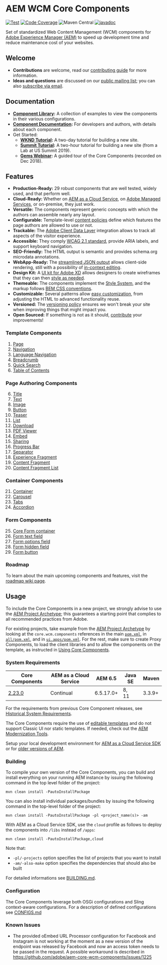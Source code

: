 # AEM WCM Core Components

[![Test](https://github.com/adobe/aem-core-wcm-components/workflows/Test/badge.svg)](https://github.com/adobe/aem-core-wcm-components/actions?query=workflow%3ATest)
[![Code Coverage](https://codecov.io/gh/adobe/aem-core-wcm-components/branch/master/graph/badge.svg)](https://codecov.io/gh/adobe/aem-core-wcm-components)
![Maven Central](https://img.shields.io/maven-metadata/v?metadataUrl=https%3A%2F%2Frepo1.maven.org%2Fmaven2%2Fcom%2Fadobe%2Fcq%2Fcore.wcm.components.all%2Fmaven-metadata.xml)
[![javadoc](https://javadoc.io/badge2/com.adobe.cq/core.wcm.components.core/javadoc.svg)](https://javadoc.io/doc/com.adobe.cq/core.wcm.components.core)

Set of standardized Web Content Management (WCM) components for [Adobe Experience Manager (AEM)](https://www.adobe.com/marketing/experience-manager.html) to speed up development time and reduce maintenance cost of your websites.

## Welcome

* **Contributions** are welcome, read our [contributing guide](CONTRIBUTING.md) for more information.
* **Ideas and questions** are discussed on our [public mailing list](https://groups.google.com/forum/#!forum/aem-core-components-dev); you can also [subscribe via email](mailto:aem-core-components-dev+subscribe@googlegroups.com).

## Documentation

* **[Component Library](https://www.adobe.com/go/aem_cmp_library):** A collection of examples to view the components in their various configurations.
* **[Component Documentation](https://docs.adobe.com/content/help/en/experience-manager-core-components/using/introduction.html):** For developers and authors, with details about each component.
* Get Started:
  - **[WKND Tutorial](https://docs.adobe.com/content/help/en/experience-manager-learn/getting-started-wknd-tutorial-develop/overview.html):** A two-day tutorial for building a new site.
  - **[Summit Tutorial](https://expleague.azureedge.net/labs/L767/index.html):** A two-hour tutorial for building a new site (from a Lab at US Summit 2019).
  - **[Gems Webinar](https://helpx.adobe.com/experience-manager/kt/eseminars/gems/AEM-Core-Components.html):** A guided tour of the Core Components (recorded on Dec 2018).

## Features

* **Production-Ready:** 29 robust components that are well tested, widely used, and that perform well.
* **Cloud-Ready:** Whether on [AEM as a Cloud Service](https://docs.adobe.com/content/help/en/experience-manager-cloud-service/landing/home.html), on [Adobe Managed Services](https://github.com/adobe/aem-project-archetype/tree/master/src/main/archetype/dispatcher.ams), or on-premise, they just work.
* **Versatile:** The components represent generic concepts with which the authors can assemble nearly any layout.
* **Configurable:** Template-level [content policies](https://docs.adobe.com/content/help/en/experience-manager-65/developing/platform/templates/page-templates-editable.html#content-policies) define which features the page authors are allowed to use or not.
* **Trackable:** The [Adobe Client Data Layer](DATA_LAYER_INTEGRATION.md) integration allows to track all aspects of the visitor experience.
* **Accessible:** They comply [WCAG 2.1 standard](https://www.w3.org/TR/WCAG21/), provide ARIA labels, and support keyboard navigation.
* **SEO-Friendly:** The HTML output is semantic and provides schema.org microdata annotations.
* **WebApp-Ready:** The [streamlined JSON output](https://docs.adobe.com/content/help/en/experience-manager-learn/foundation/development/develop-sling-model-exporter.html) allows client-side rendering, still with a possibility of [in-context editing](https://docs.adobe.com/content/help/en/experience-manager-learn/sites/spa-editor/spa-editor-framework-feature-video-use.html).
* **Design Kit:** A [UI kit for Adobe XD](https://experienceleague.adobe.com/docs/experience-manager-learn/assets/AEM-CoreComponents-UI-Kit.xd) allows designers to create wireframes that they can then [style as needed](https://github.com/adobe/aem-guides-wknd/releases/download/aem-guides-wknd-0.0.2/AEM_UI-kit-WKND.xd).
* **Themeable:** The components implement the [Style System](https://docs.adobe.com/content/help/en/experience-manager-65/developing/components/style-system.html), and the markup follows [BEM CSS conventions](http://getbem.com/).
* **Customizable:** Several patterns allow [easy customization](https://docs.adobe.com/content/help/en/experience-manager-core-components/using/developing/customizing.html), from adjusting the HTML to advanced functionality reuse.
* **Versioned:** The [versioning policy](https://github.com/adobe/aem-core-wcm-components/wiki/Versioning-policies) ensures we won't break your site when improving things that might impact you.
* **Open Sourced:** If something is not as it should, [contribute](CONTRIBUTING.md) your improvements!

### Template Components

1. [Page](content/src/content/jcr_root/apps/core/wcm/components/page/v3/page)
2. [Navigation](content/src/content/jcr_root/apps/core/wcm/components/navigation/v2/navigation)
3. [Language Navigation](content/src/content/jcr_root/apps/core/wcm/components/languagenavigation/v2/languagenavigation)
4. [Breadcrumb](content/src/content/jcr_root/apps/core/wcm/components/breadcrumb/v3/breadcrumb)
5. [Quick Search](content/src/content/jcr_root/apps/core/wcm/components/search/v1/search)
6. [Table of Contents](content/src/content/jcr_root/apps/core/wcm/components/tableofcontents/v1/tableofcontents)

### Page Authoring Components

6. [Title](content/src/content/jcr_root/apps/core/wcm/components/title/v3/title)
7. [Text](content/src/content/jcr_root/apps/core/wcm/components/text/v2/text)
8. [Image](content/src/content/jcr_root/apps/core/wcm/components/image/v3/image)
9. [Button](content/src/content/jcr_root/apps/core/wcm/components/button/v2/button)
10. [Teaser](content/src/content/jcr_root/apps/core/wcm/components/teaser/v2/teaser)
11. [List](content/src/content/jcr_root/apps/core/wcm/components/list/v4/list)
12. [Download](content/src/content/jcr_root/apps/core/wcm/components/download/v2/download)
13. [PDF Viewer](content/src/content/jcr_root/apps/core/wcm/components/pdfviewer/v1/pdfviewer)
14. [Embed](content/src/content/jcr_root/apps/core/wcm/components/embed/v2/embed)
15. [Sharing](content/src/content/jcr_root/apps/core/wcm/components/sharing/v1/sharing)
16. [Progress Bar](content/src/content/jcr_root/apps/core/wcm/components/progressbar/v1/progressbar)
17. [Separator](content/src/content/jcr_root/apps/core/wcm/components/separator/v1/separator)
18. [Experience Fragment](content/src/content/jcr_root/apps/core/wcm/components/experiencefragment/v2/experiencefragment)
19. [Content Fragment](content/src/content/jcr_root/apps/core/wcm/components/contentfragment/v1/contentfragment)
20. [Content Fragment List](content/src/content/jcr_root/apps/core/wcm/components/contentfragmentlist/v2/contentfragmentlist)

### Container Components

21. [Container](content/src/content/jcr_root/apps/core/wcm/components/container/v1/container)
22. [Carousel](content/src/content/jcr_root/apps/core/wcm/components/carousel/v1/carousel)
23. [Tabs](content/src/content/jcr_root/apps/core/wcm/components/tabs/v1/tabs)
24. [Accordion](content/src/content/jcr_root/apps/core/wcm/components/accordion/v1/accordion)

### Form Components

25. [Core Form container](content/src/content/jcr_root/apps/core/wcm/components/form/container/v2/container)
26. [Form text field](content/src/content/jcr_root/apps/core/wcm/components/form/text/v2/text)
27. [Form options field](content/src/content/jcr_root/apps/core/wcm/components/form/options/v2/options)
28. [Form hidden field](content/src/content/jcr_root/apps/core/wcm/components/form/hidden/v2/hidden)
29. [Form button](content/src/content/jcr_root/apps/core/wcm/components/form/button/v2/button)

### Roadmap

To learn about the main upcoming components and features, visit the [roadmap wiki page](https://github.com/adobe/aem-core-wcm-components/wiki).

## Usage

To include the Core Components in a new project, we strongly advise to use the [AEM Project Archetype](https://github.com/adobe/aem-project-archetype); this guarantees a starting point that complies to all recommended practices from Adobe.

For existing projects, take example from the [AEM Project Archetype](https://github.com/adobe/aem-project-archetype) by looking at the `core.wcm.components` references in the main [`pom.xml`](https://github.com/adobe/aem-project-archetype/blob/master/src/main/archetype/pom.xml), in [`all/pom.xml`](https://github.com/adobe/aem-project-archetype/blob/master/src/main/archetype/all/pom.xml), and in [`ui.apps/pom.xml`](https://github.com/adobe/aem-project-archetype/blob/master/src/main/archetype/ui.apps/pom.xml). For the rest, make sure to create Proxy Components, to load the client libraries and to allow the components on the template, as instructed in [Using Core Components](https://docs.adobe.com/content/help/en/experience-manager-core-components/using/get-started/using.html).

### System Requirements

Core Components | AEM as a Cloud Service | AEM 6.5   | Java SE | Maven
----------------|------------------------|-----------|---------|---------
[2.23.0](https://github.com/adobe/aem-core-wcm-components/releases/tag/core.wcm.components.reactor-2.23.0) | Continual | 6.5.17.0+ | 8, <br/>11 | 3.3.9+

For the requirements from previous Core Component releases, see [Historical System Requirements](VERSIONS.md).

The Core Components require the use of [editable templates](https://docs.adobe.com/content/help/en/experience-manager-learn/sites/page-authoring/template-editor-feature-video-use.html) and do not support Classic UI nor static templates. If needed, check out the [AEM Modernization Tools](https://opensource.adobe.com/aem-modernize-tools/pages/tools.html).

Setup your local development environment for [AEM as a Cloud Service SDK](https://docs.adobe.com/content/help/en/experience-manager-learn/cloud-service/local-development-environment-set-up/overview.html) or for [older versions of AEM](https://docs.adobe.com/content/help/en/experience-manager-learn/foundation/development/set-up-a-local-aem-development-environment.html).

### Building

To compile your own version of the Core Components, you can build and install everything on your running AEM instance by issuing the following command in the top level folder of the project:

    mvn clean install -PautoInstallPackage

You can also install individual packages/bundles by issuing the following command in the top-level folder of the project:

    mvn clean install -PautoInstallPackage -pl <project_name(s)> -am

With AEM as a Cloud Service SDK, use the `cloud` profile as follows to deploy the components into `/libs` instead of `/apps`:

    mvn clean install -PautoInstallPackage,cloud

Note that:
* `-pl/-projects` option specifies the list of projects that you want to install
* `-am/-also-make` option specifies the dependencies that should also be built

For detailed informations see [BUILDING.md](BUILDING.md).

### Configuration

The Core Components leverage both OSGi configurations and Sling context-aware configurations. For a description of defined configurations see [CONFIGS.md](CONFIGS.md)

### Known Issues
- The provided oEmbed URL Processor configuration for Facebook and Instagram is not working at the moment as a new version of the endpoint was released by Facebook and now an access token needs to be passed in the request. A possible workaround is described in https://github.com/adobe/aem-core-wcm-components/issues/1225
